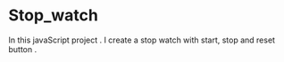 # Stop_watch
In this javaScript project . I create a stop watch with start, stop and reset button .
